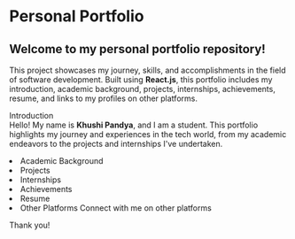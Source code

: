 # Personal Portfolio

## Welcome to my personal portfolio repository! 

<p>This project showcases my journey, skills, and accomplishments in the field of software development. Built using <b>React.js</b>, this portfolio includes my introduction, academic background, projects, internships, achievements, resume, and links to my profiles on other platforms.</p>

Introduction<br>
Hello! My name is <b>Khushi Pandya</b>, and I am a student. This portfolio highlights my journey and experiences in the tech world, from my academic endeavors to the projects and internships I've undertaken.

<li>Academic Background

<li>Projects

<li>Internships

<li>Achievements

<li>Resume

<li>Other Platforms
Connect with me on other platforms

Thank you!
